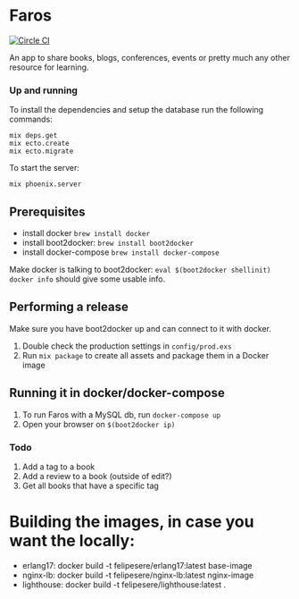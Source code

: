 # Faros

[![Circle CI](https://circleci.com/gh/felipesere/faros/tree/master.svg?style=svg)](https://circleci.com/gh/felipesere/faros/tree/master)

An app to share books, blogs, conferences, events or pretty much any other resource
for learning.

### Up and running

To install the dependencies and setup the database run the following commands:

```
mix deps.get
mix ecto.create
mix ecto.migrate
```

To start the server:

```
mix phoenix.server
```

## Prerequisites
* install docker         `brew install docker`
* install boot2docker:   `brew install boot2docker`
* install docker-compose `brew install docker-compose`

Make docker is talking to boot2docker: `eval $(boot2docker shellinit)`
`docker info` should give some usable info.

## Performing a release
Make sure you have boot2docker up and can connect to it with docker.

1. Double check the production settings in `config/prod.exs`
2. Run `mix package` to create all assets and package them in a Docker image

## Running it in docker/docker-compose
1. To run Faros with a MySQL db, run `docker-compose up`
2. Open your browser on `$(boot2docker ip)`

### Todo
1. Add a tag to a book
2. Add a review to a book (outside of edit?)
3. Get all books that have a specific tag

# Building the images, in case you want the locally:
* erlang17:   docker build -t felipesere/erlang17:latest base-image
* nginx-lb:   docker build -t felipesere/nginx-lb:latest nginx-image
* lighthouse: docker build -t felipesere/lighthouse:latest .
